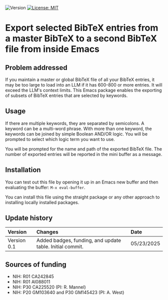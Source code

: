 ![Version](https://img.shields.io/static/v1?label=export-select-bibtex-entries&message=0.1&color=brightcolor)
[![License: MIT](https://img.shields.io/badge/License-MIT-blue.svg)](https://opensource.org/licenses/MIT)

# Export selected BibTeX entries from a master BibTeX to a second BibTeX file from inside Emacs

## Problem addressed

If you maintain a master or global BibTeX file of all your BibTeX entries, it may be too large to load into an LLM if it has 600-800 or more entries.
It will exceed the LLM's context limits.
This Emacs package enables the exporting of subsets of BibTeX entries that are selected by keywords.

## Usage
If there are multiple keywords, they are separated by semicolons.
A keyword can be a multi-word phrase.
With more than one keyword, the keywords can be joined by simple Boolean AND/OR logic.
You will be prompted to select which logic term you want to use.

You will be prompted for the name and path of the exported BibTeX file.
The number of exported entries will be reported in the mini buffer as a message.

## Installation

You can test out this file by opening it up in an Emacs new buffer and then evaluating the buffer: `M-x eval-buffer`.

You can install this file using the straight package or any other approach to installing locally installed packages.


## Update history
|Version      | Changes                                                                                                                                                                         | Date                 |
|:-----------|:------------------------------------------------------------------------------------------------------------------------------------------|:--------------------|
| Version 0.1 |   Added badges, funding, and update table.  Initial commit.                                                                                                                | 05/23/2025  |
## Sources of funding
- NIH: R01 CA242845
- NIH: R01 AI088011
- NIH: P30 CA225520 (PI: R. Mannel)
- NIH: P20 GM103640 and P30 GM145423 (PI: A. West)
